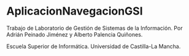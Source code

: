# AplicacionNavegacionGSI
Trabajo de Laboratorio de Gestión de Sistemas de la Información. 
Por Adrián Peinado Jiménez y Alberto Palencia Quiñones.

Escuela Superior de Informática. 
Universidad de Castilla-La Mancha.
